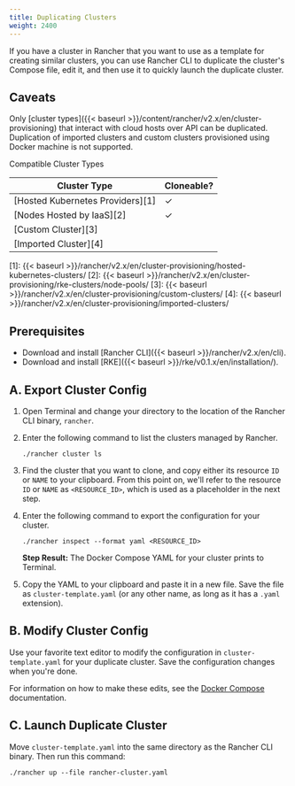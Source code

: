 ```yaml
---
title: Duplicating Clusters
weight: 2400
---
```


If you have a cluster in Rancher that you want to use as a template for creating similar clusters, you can use Rancher CLI to duplicate the cluster's Compose file, edit it, and then use it to quickly launch the duplicate cluster.

## Caveats

Only [cluster types]({{< baseurl >}}/content/rancher/v2.x/en/cluster-provisioning) that interact with cloud hosts over API can be duplicated. Duplication of imported clusters and custom clusters provisioned using Docker machine is not supported.

<figcaption>Compatible Cluster Types</figcaption>

Cluster Type | Cloneable?
-------------|-------------
[Hosted Kubernetes Providers][1] | ✓
[Nodes Hosted by IaaS][2] | ✓
[Custom Cluster][3] |
[Imported Cluster][4] |


[1]: {{< baseurl >}}/rancher/v2.x/en/cluster-provisioning/hosted-kubernetes-clusters/
[2]: {{< baseurl >}}/rancher/v2.x/en/cluster-provisioning/rke-clusters/node-pools/
[3]: {{< baseurl >}}/rancher/v2.x/en/cluster-provisioning/custom-clusters/
[4]: {{< baseurl >}}/rancher/v2.x/en/cluster-provisioning/imported-clusters/

## Prerequisites

- Download and install [Rancher CLI]({{< baseurl >}}/rancher/v2.x/en/cli).
- Download and install [RKE]({{< baseurl >}}/rke/v0.1.x/en/installation/).


## A. Export Cluster Config

1. Open Terminal and change your directory to the location of the Rancher CLI binary, `rancher`.

1. Enter the following command to list the clusters managed by Rancher.

    ```
    ./rancher cluster ls
    ```

1. Find the cluster that you want to clone, and copy either its resource `ID` or `NAME` to your clipboard. From this point on, we'll refer to the resource `ID` or `NAME` as `<RESOURCE_ID>`, which is used as a placeholder in the next step.

1. Enter the following command to export the configuration for your cluster.

    ```
    ./rancher inspect --format yaml <RESOURCE_ID>
    ```

    **Step Result:** The Docker Compose YAML for your cluster prints to Terminal.

1. Copy the YAML to your clipboard and paste it in a new file. Save the file as `cluster-template.yaml` (or any other name, as long as it has a `.yaml` extension).

## B. Modify Cluster Config

Use your favorite text editor to modify the configuration in `cluster-template.yaml` for your duplicate cluster. Save the configuration changes when you're done.

For information on how to make these edits, see the [Docker Compose](https://docs.docker.com/compose/) documentation.

## C. Launch Duplicate Cluster

Move `cluster-template.yaml` into the same directory as the Rancher CLI binary. Then run this command:


```
./rancher up --file rancher-cluster.yaml
```